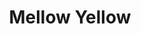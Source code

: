 ---
# Feel free to add content and custom Front Matter to this file.
# To modify the layout, see https://jekyllrb.com/docs/themes/#overriding-theme-defaults

layout: kendra_project
title: Mellow Yellow
permalink: /mellow-yellow/
project_description_text_color: white
project_description_color: black
---